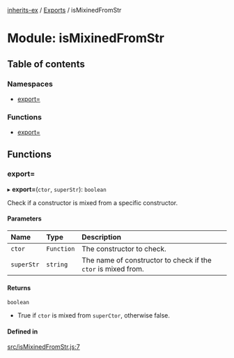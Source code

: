 [inherits-ex](../README.md) / [Exports](../modules.md) / isMixinedFromStr

# Module: isMixinedFromStr

## Table of contents

### Namespaces

- [export&#x3D;](isMixinedFromStr.export_.md)

### Functions

- [export&#x3D;](isMixinedFromStr.md#export&#x3D;)

## Functions

### export&#x3D;

▸ **export=**(`ctor`, `superStr`): `boolean`

Check if a constructor is mixed from a specific constructor.

#### Parameters

| Name | Type | Description |
| :------ | :------ | :------ |
| `ctor` | `Function` | The constructor to check. |
| `superStr` | `string` | The name of constructor to check if the `ctor` is mixed from. |

#### Returns

`boolean`

- True if `ctor` is mixed from `superCtor`, otherwise false.

#### Defined in

[src/isMixinedFromStr.js:7](https://github.com/snowyu/inherits-ex.js/blob/5942071/src/isMixinedFromStr.js#L7)
